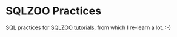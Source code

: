 # SQLZOO Practices

SQL practices for [SQLZOO tutorials](http://sqlzoo.net/wiki/SQL_Tutorial), from which I re-learn a lot. :-)
